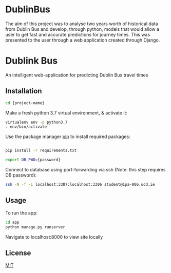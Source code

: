 # DublinBus
The aim of this project was to analyse two years worth of historical data from Dublin Bus and develop, through python, models that would allow a user to get fast and accurate predictions for journey times. This was presented to the user through a web application created through Django.

# Dublink Bus

An intelligent web-application for predicting Dublin Bus travel times

## Installation

```bash
cd {project-name}
```
Make a fresh python 3.7 virtual environment, & activate it:

```bash
virtualenv env -p python3.7
. env/bin/activate
```
Use the package manager [pip](https://pip.pypa.io/en/stable/) to install required packages:
```bash

pip install -r requirements.txt
```
```bash
export DB_PWD={password}
```
Connect to database using port-forwarding via ssh (Note: this step requires DB password):
```bash
ssh -N -f -L localhost:3307:localhost:3306 student@ipa-006.ucd.ie
```
## Usage


To run the app:

```bash
cd app
python manage.py runserver
```
Navigate to localhost:8000 to view site locally

## License
[MIT](https://choosealicense.com/licenses/mit/)

